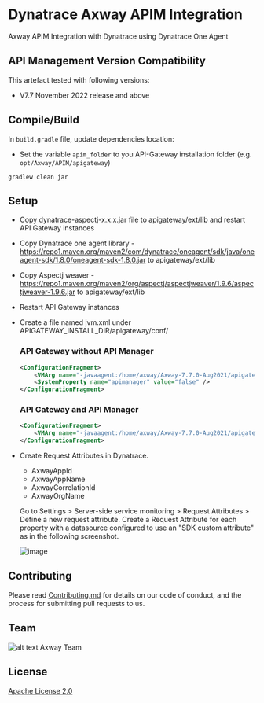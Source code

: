# Dynatrace Axway APIM Integration 

Axway APIM Integration with Dynatrace using Dynatrace One Agent

## API Management Version Compatibility

This artefact tested with following versions:

- V7.7 November 2022 release and above

## Compile/Build

In `build.gradle` file, update dependencies location:

- Set the variable `apim_folder` to you API-Gateway installation folder (e.g. `opt/Axway/APIM/apigateway`)


```
gradlew clean jar
```


## Setup 

- Copy dynatrace-aspectj-x.x.x.jar file to  apigateway/ext/lib and restart API Gateway instances
- Copy Dynatrace one agent library - https://repo1.maven.org/maven2/com/dynatrace/oneagent/sdk/java/oneagent-sdk/1.8.0/oneagent-sdk-1.8.0.jar to  apigateway/ext/lib
- Copy Aspectj weaver - https://repo1.maven.org/maven2/org/aspectj/aspectjweaver/1.9.6/aspectjweaver-1.9.6.jar to  apigateway/ext/lib
- Restart API Gateway instances
- Create a file named jvm.xml under APIGATEWAY_INSTALL_DIR/apigateway/conf/
    ### API Gateway without API Manager
    ```xml
    <ConfigurationFragment>
        <VMArg name="-javaagent:/home/axway/Axway-7.7.0-Aug2021/apigateway/ext/lib/aspectjweaver-1.9.6.jar"/>
        <SystemProperty name="apimanager" value="false" />
    </ConfigurationFragment>
    ```
    ### API Gateway and API Manager
    ```xml
    <ConfigurationFragment>
        <VMArg name="-javaagent:/home/axway/Axway-7.7.0-Aug2021/apigateway/ext/lib/aspectjweaver-1.9.6.jar"/>
    </ConfigurationFragment>
    ```

- Create Request Attributes in Dynatrace.
    - AxwayAppId
    - AxwayAppName
    - AxwayCorrelationId
    - AxwayOrgName
     
     Go to Settings > Server-side service monitoring > Request Attributes > Define a new request attribute.  Create a Request Attribute for each property with a datasource configured to use an "SDK custom attribute" as in the following screenshot.
     
    ![image](https://user-images.githubusercontent.com/58127265/234663741-32b38f29-371a-4413-9c1a-5b81b6a56af8.png)


## Contributing

Please read [Contributing.md](https://github.com/Axway-API-Management-Plus/Common/blob/master/Contributing.md) for details on our code of conduct, and the process for submitting pull requests to us.

## Team

![alt text][Axwaylogo] Axway Team

[Axwaylogo]: https://github.com/Axway-API-Management/Common/blob/master/img/AxwayLogoSmall.png  "Axway logo"

## License
[Apache License 2.0](LICENSE)
